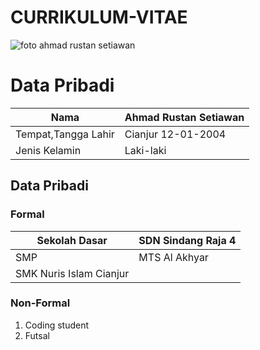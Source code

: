 # CURRIKULUM-VITAE
![foto ahmad rustan setiawan](blob:https://web.telegram.org/469b8173-dafe-40d7-9edf-d2fff1fbef3d)
# Data Pribadi
| Nama | Ahmad Rustan Setiawan |
| ---- | --------------------- |
| Tempat,Tangga Lahir | Cianjur 12-01-2004 |
| Jenis Kelamin | Laki-laki |

## Data Pribadi 

### Formal 
| Sekolah Dasar | SDN Sindang Raja 4 |
| ------------- | ------------------ |
| SMP | MTS Al Akhyar |
| SMK Nuris Islam Cianjur |

### Non-Formal

1. Coding student
2. Futsal
